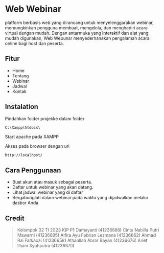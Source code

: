 # Web Webinar

platform berbasis web yang dirancang untuk menyelenggarakan webinar, memungkinkan pengguna membuat, mengelola, dan menghadiri acara virtual dengan mudah. Dengan antarmuka yang interaktif dan alat yang mudah digunakan, Web Webunar menyederhanakan pengalaman acara online bagi host dan peserta.

## Fitur

- Home
- Tentang
- Webinar
- Jadwal
- Kontak

## Instalation

Pindahkan folder projekke dalam folder

```
C:\Xampp\htdocs\
```

Start apache pada XAMPP

Akses pada browser dengan url

```sh
http://localhost/
```

## Cara Penggunaan

- Buat akun atau masuk sebagai peserta.
- Daftar untuk webinar yang akan datang.
- Lihat jadwal webinar yang di daftar
- Bergabunglah dalam webinar pada waktu yang dijadwalkan melalui dasbor Anda.

## Credit

> Kelompok 32 TI 2023 KIP P1
> Damayanti (41236686)
> Cinta Nabilla Putri Mawarni (41236685)
> Alfira Ayu Febrian Lesmana (41236662)
> Ahmad Rai Fatkaozi (41236658)
> Athaullah Abrar Bayan (41236676)
> Arief Ilham Syahputra (41236670)
